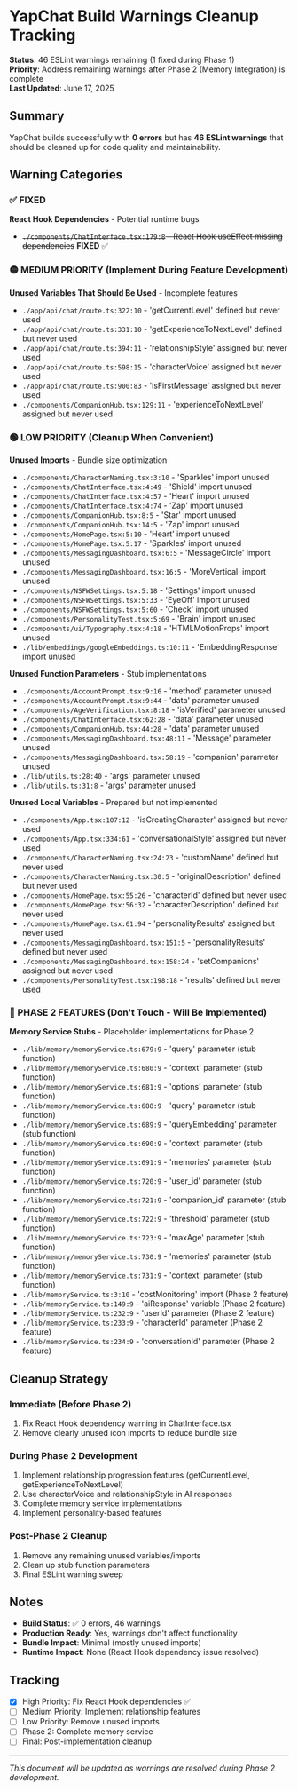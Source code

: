 # YapChat Build Warnings Cleanup Tracking

**Status**: 46 ESLint warnings remaining (1 fixed during Phase 1)  
**Priority**: Address remaining warnings after Phase 2 (Memory Integration) is complete  
**Last Updated**: June 17, 2025

## Summary
YapChat builds successfully with **0 errors** but has **46 ESLint warnings** that should be cleaned up for code quality and maintainability.

## Warning Categories

### ✅ FIXED
**React Hook Dependencies** - Potential runtime bugs
- ~~`./components/ChatInterface.tsx:179:8` - React Hook useEffect missing dependencies~~ **FIXED** ✅

### 🟡 MEDIUM PRIORITY (Implement During Feature Development)
**Unused Variables That Should Be Used** - Incomplete features
- `./app/api/chat/route.ts:322:10` - 'getCurrentLevel' defined but never used
- `./app/api/chat/route.ts:331:10` - 'getExperienceToNextLevel' defined but never used
- `./app/api/chat/route.ts:394:11` - 'relationshipStyle' assigned but never used
- `./app/api/chat/route.ts:598:15` - 'characterVoice' assigned but never used
- `./app/api/chat/route.ts:900:83` - 'isFirstMessage' assigned but never used
- `./components/CompanionHub.tsx:129:11` - 'experienceToNextLevel' assigned but never used

### 🟢 LOW PRIORITY (Cleanup When Convenient)
**Unused Imports** - Bundle size optimization
- `./components/CharacterNaming.tsx:3:10` - 'Sparkles' import unused
- `./components/ChatInterface.tsx:4:49` - 'Shield' import unused
- `./components/ChatInterface.tsx:4:57` - 'Heart' import unused
- `./components/ChatInterface.tsx:4:74` - 'Zap' import unused
- `./components/CompanionHub.tsx:8:5` - 'Star' import unused
- `./components/CompanionHub.tsx:14:5` - 'Zap' import unused
- `./components/HomePage.tsx:5:10` - 'Heart' import unused
- `./components/HomePage.tsx:5:17` - 'Sparkles' import unused
- `./components/MessagingDashboard.tsx:6:5` - 'MessageCircle' import unused
- `./components/MessagingDashboard.tsx:16:5` - 'MoreVertical' import unused
- `./components/NSFWSettings.tsx:5:18` - 'Settings' import unused
- `./components/NSFWSettings.tsx:5:33` - 'EyeOff' import unused
- `./components/NSFWSettings.tsx:5:60` - 'Check' import unused
- `./components/PersonalityTest.tsx:5:69` - 'Brain' import unused
- `./components/ui/Typography.tsx:4:18` - 'HTMLMotionProps' import unused
- `./lib/embeddings/googleEmbeddings.ts:10:11` - 'EmbeddingResponse' import unused

**Unused Function Parameters** - Stub implementations
- `./components/AccountPrompt.tsx:9:16` - 'method' parameter unused
- `./components/AccountPrompt.tsx:9:44` - 'data' parameter unused
- `./components/AgeVerification.tsx:8:18` - 'isVerified' parameter unused
- `./components/ChatInterface.tsx:62:28` - 'data' parameter unused
- `./components/CompanionHub.tsx:44:28` - 'data' parameter unused
- `./components/MessagingDashboard.tsx:48:11` - 'Message' parameter unused
- `./components/MessagingDashboard.tsx:58:19` - 'companion' parameter unused
- `./lib/utils.ts:28:40` - 'args' parameter unused
- `./lib/utils.ts:31:8` - 'args' parameter unused

**Unused Local Variables** - Prepared but not implemented
- `./components/App.tsx:107:12` - 'isCreatingCharacter' assigned but never used
- `./components/App.tsx:334:61` - 'conversationalStyle' assigned but never used
- `./components/CharacterNaming.tsx:24:23` - 'customName' defined but never used
- `./components/CharacterNaming.tsx:30:5` - 'originalDescription' defined but never used
- `./components/HomePage.tsx:55:26` - 'characterId' defined but never used
- `./components/HomePage.tsx:56:32` - 'characterDescription' defined but never used
- `./components/HomePage.tsx:61:94` - 'personalityResults' assigned but never used
- `./components/MessagingDashboard.tsx:151:5` - 'personalityResults' defined but never used
- `./components/MessagingDashboard.tsx:158:24` - 'setCompanions' assigned but never used
- `./components/PersonalityTest.tsx:198:18` - 'results' defined but never used

### 🔵 PHASE 2 FEATURES (Don't Touch - Will Be Implemented)
**Memory Service Stubs** - Placeholder implementations for Phase 2
- `./lib/memory/memoryService.ts:679:9` - 'query' parameter (stub function)
- `./lib/memory/memoryService.ts:680:9` - 'context' parameter (stub function)
- `./lib/memory/memoryService.ts:681:9` - 'options' parameter (stub function)
- `./lib/memory/memoryService.ts:688:9` - 'query' parameter (stub function)
- `./lib/memory/memoryService.ts:689:9` - 'queryEmbedding' parameter (stub function)
- `./lib/memory/memoryService.ts:690:9` - 'context' parameter (stub function)
- `./lib/memory/memoryService.ts:691:9` - 'memories' parameter (stub function)
- `./lib/memory/memoryService.ts:720:9` - 'user_id' parameter (stub function)
- `./lib/memory/memoryService.ts:721:9` - 'companion_id' parameter (stub function)
- `./lib/memory/memoryService.ts:722:9` - 'threshold' parameter (stub function)
- `./lib/memory/memoryService.ts:723:9` - 'maxAge' parameter (stub function)
- `./lib/memory/memoryService.ts:730:9` - 'memories' parameter (stub function)
- `./lib/memory/memoryService.ts:731:9` - 'context' parameter (stub function)
- `./lib/memoryService.ts:3:10` - 'costMonitoring' import (Phase 2 feature)
- `./lib/memoryService.ts:149:9` - 'aiResponse' variable (Phase 2 feature)
- `./lib/memoryService.ts:232:9` - 'userId' parameter (Phase 2 feature)
- `./lib/memoryService.ts:233:9` - 'characterId' parameter (Phase 2 feature)
- `./lib/memoryService.ts:234:9` - 'conversationId' parameter (Phase 2 feature)

## Cleanup Strategy

### Immediate (Before Phase 2)
1. Fix React Hook dependency warning in ChatInterface.tsx
2. Remove clearly unused icon imports to reduce bundle size

### During Phase 2 Development
1. Implement relationship progression features (getCurrentLevel, getExperienceToNextLevel)
2. Use characterVoice and relationshipStyle in AI responses
3. Complete memory service implementations
4. Implement personality-based features

### Post-Phase 2 Cleanup
1. Remove any remaining unused variables/imports
2. Clean up stub function parameters
3. Final ESLint warning sweep

## Notes
- **Build Status**: ✅ 0 errors, 46 warnings  
- **Production Ready**: Yes, warnings don't affect functionality
- **Bundle Impact**: Minimal (mostly unused imports)
- **Runtime Impact**: None (React Hook dependency issue resolved)

## Tracking
- [x] High Priority: Fix React Hook dependencies ✅
- [ ] Medium Priority: Implement relationship features
- [ ] Low Priority: Remove unused imports
- [ ] Phase 2: Complete memory service
- [ ] Final: Post-implementation cleanup

---
*This document will be updated as warnings are resolved during Phase 2 development.* 